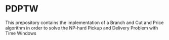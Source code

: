 # PDPTW
This prepository contains the implementation of a Branch and Cut and Price algorithm in order to solve the NP-hard Pickup and Delivery Problem with Time Windows
